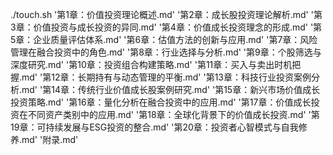 ./touch.sh '第1章：价值投资理论概述.md' '第2章：成长股投资理论解析.md' '第3章：价值投资与成长投资的异同.md' '第4章：价值成长投资理念的形成.md' '第5章：企业质量评估体系.md' '第6章：估值方法的创新与应用.md' '第7章：风险管理在融合投资中的角色.md' '第8章：行业选择与分析.md' '第9章：个股筛选与深度研究.md' '第10章：投资组合构建策略.md' '第11章：买入与卖出时机把握.md' '第12章：长期持有与动态管理的平衡.md' '第13章：科技行业投资案例分析.md' '第14章：传统行业价值成长股案例研究.md' '第15章：新兴市场价值成长投资策略.md' '第16章：量化分析在融合投资中的应用.md' '第17章：价值成长投资在不同资产类别中的应用.md' '第18章：全球化背景下的价值成长投资.md' '第19章：可持续发展与ESG投资的整合.md' '第20章：投资者心智模式与自我修养.md' '附录.md'